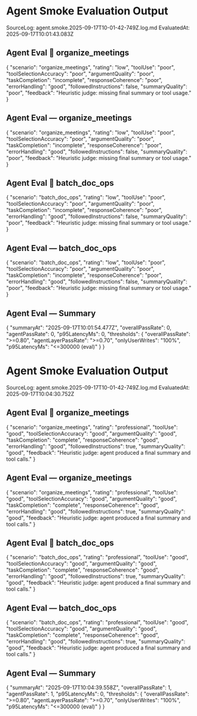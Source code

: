# Agent Smoke Evaluation Output
SourceLog: agent.smoke.2025-09-17T10-01-42-749Z.log.md
EvaluatedAt: 2025-09-17T10:01:43.083Z


## Agent Eval  organize_meetings
{
  "scenario": "organize_meetings",
  "rating": "low",
  "toolUse": "poor",
  "toolSelectionAccuracy": "poor",
  "argumentQuality": "poor",
  "taskCompletion": "incomplete",
  "responseCoherence": "poor",
  "errorHandling": "good",
  "followedInstructions": false,
  "summaryQuality": "poor",
  "feedback": "Heuristic judge: missing final summary or tool usage."
}

## Agent Eval — organize_meetings
{
  "scenario": "organize_meetings",
  "rating": "low",
  "toolUse": "poor",
  "toolSelectionAccuracy": "poor",
  "argumentQuality": "poor",
  "taskCompletion": "incomplete",
  "responseCoherence": "poor",
  "errorHandling": "good",
  "followedInstructions": false,
  "summaryQuality": "poor",
  "feedback": "Heuristic judge: missing final summary or tool usage."
}

## Agent Eval  batch_doc_ops
{
  "scenario": "batch_doc_ops",
  "rating": "low",
  "toolUse": "poor",
  "toolSelectionAccuracy": "poor",
  "argumentQuality": "poor",
  "taskCompletion": "incomplete",
  "responseCoherence": "poor",
  "errorHandling": "good",
  "followedInstructions": false,
  "summaryQuality": "poor",
  "feedback": "Heuristic judge: missing final summary or tool usage."
}

## Agent Eval — batch_doc_ops
{
  "scenario": "batch_doc_ops",
  "rating": "low",
  "toolUse": "poor",
  "toolSelectionAccuracy": "poor",
  "argumentQuality": "poor",
  "taskCompletion": "incomplete",
  "responseCoherence": "poor",
  "errorHandling": "good",
  "followedInstructions": false,
  "summaryQuality": "poor",
  "feedback": "Heuristic judge: missing final summary or tool usage."
}

## Agent Eval — Summary
{
  "summaryAt": "2025-09-17T10:01:54.477Z",
  "overallPassRate": 0,
  "agentPassRate": 0,
  "p95LatencyMs": 0,
  "thresholds": {
    "overallPassRate": ">=0.80",
    "agentLayerPassRate": ">=0.70",
    "onlyUserWrites": "100%",
    "p95LatencyMs": "<=300000 (eval)"
  }
}
# Agent Smoke Evaluation Output
SourceLog: agent.smoke.2025-09-17T10-01-42-749Z.log.md
EvaluatedAt: 2025-09-17T10:04:30.752Z


## Agent Eval  organize_meetings
{
  "scenario": "organize_meetings",
  "rating": "professional",
  "toolUse": "good",
  "toolSelectionAccuracy": "good",
  "argumentQuality": "good",
  "taskCompletion": "complete",
  "responseCoherence": "good",
  "errorHandling": "good",
  "followedInstructions": true,
  "summaryQuality": "good",
  "feedback": "Heuristic judge: agent produced a final summary and tool calls."
}

## Agent Eval — organize_meetings
{
  "scenario": "organize_meetings",
  "rating": "professional",
  "toolUse": "good",
  "toolSelectionAccuracy": "good",
  "argumentQuality": "good",
  "taskCompletion": "complete",
  "responseCoherence": "good",
  "errorHandling": "good",
  "followedInstructions": true,
  "summaryQuality": "good",
  "feedback": "Heuristic judge: agent produced a final summary and tool calls."
}

## Agent Eval  batch_doc_ops
{
  "scenario": "batch_doc_ops",
  "rating": "professional",
  "toolUse": "good",
  "toolSelectionAccuracy": "good",
  "argumentQuality": "good",
  "taskCompletion": "complete",
  "responseCoherence": "good",
  "errorHandling": "good",
  "followedInstructions": true,
  "summaryQuality": "good",
  "feedback": "Heuristic judge: agent produced a final summary and tool calls."
}

## Agent Eval — batch_doc_ops
{
  "scenario": "batch_doc_ops",
  "rating": "professional",
  "toolUse": "good",
  "toolSelectionAccuracy": "good",
  "argumentQuality": "good",
  "taskCompletion": "complete",
  "responseCoherence": "good",
  "errorHandling": "good",
  "followedInstructions": true,
  "summaryQuality": "good",
  "feedback": "Heuristic judge: agent produced a final summary and tool calls."
}

## Agent Eval — Summary
{
  "summaryAt": "2025-09-17T10:04:39.558Z",
  "overallPassRate": 1,
  "agentPassRate": 1,
  "p95LatencyMs": 0,
  "thresholds": {
    "overallPassRate": ">=0.80",
    "agentLayerPassRate": ">=0.70",
    "onlyUserWrites": "100%",
    "p95LatencyMs": "<=300000 (eval)"
  }
}
